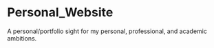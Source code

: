 # Personal_Website
A personal/portfolio sight for my personal, professional, and academic ambitions. 
